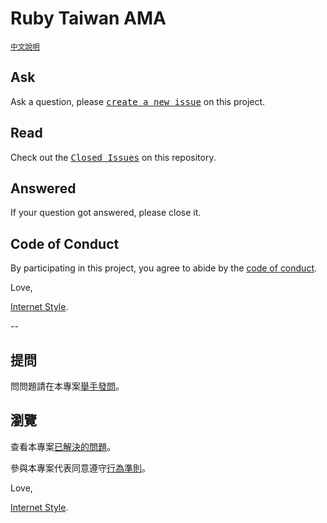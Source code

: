 # Ruby Taiwan AMA
<sup>[中文說明](#中文說明)</sup>

## Ask

Ask a question, please <kbd>[create a new issue](https://github.com/rubytaiwan/ama/issues/new)</kbd> on this project.

## Read

Check out the <kbd>[Closed Issues](https://github.com/rubytaiwan/ama/issues?q=is%3Aissue+is%3Aclosed)</kbd> on this repository.

## Answered

If your question got answered, please close it.

## Code of Conduct

By participating in this project, you agree to abide by the [code of conduct](/CODE_OF_CONDUCT.md).

Love,

[Internet Style](https://www.youtube.com/watch?v=Xe1TZaElTAs).

--

<a name="中文說明"></a>

## 提問

問問題請在本專案<kbd>[舉手發問](https://github.com/rubytaiwan/ama/issues/new)</kbd>。

## 瀏覽

查看本專案<kbd>[已解決的問題](https://github.com/rubytaiwan/ama/issues?q=is%3Aissue+is%3Aclosed)</kbd>。

參與本專案代表同意遵守[行為準則](/CODE_OF_CONDUCT.md)。

Love,

[Internet Style](https://www.youtube.com/watch?v=Xe1TZaElTAs).
